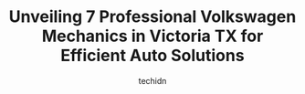 ---
layout: ampstory
image: https://images.unsplash.com/photo-1553440569-bcc63803a83d?ixlib=rb-4.0.3&ixid=MnwxMjA3fDB8MHxwaG90by1wYWdlfHx8fGVufDB8fHx8&auto=format&fit=crop&w=640&h=853&q=80
author: techidn
featured: false
description: Experience the excellence of automotive service by visiting the 7 best Volkswagen Mechanic in Victoria TX, USA. With their expertise, attention to detail, and commitment to customer satisfac
title: Unveiling 7 Professional Volkswagen Mechanics in Victoria TX for Efficient Auto Solutions
cover:
   title: Unveiling 7 Professional Volkswagen Mechanics in Victoria TX for Efficient Auto Solutions
   subtitle: Rickpate
   background: https://images.unsplash.com/photo-1553440569-bcc63803a83d?ixlib=rb-4.0.3&ixid=MnwxMjA3fDB8MHxwaG90by1wYWdlfHx8fGVufDB8fHx8&auto=format&fit=crop&w=640&h=853&q=80

pages: 
 - layout: thirds
   top: <h1>#1 Victoria Dodge Chrysler Jeep Ram Wagoneer Service Center</h1>
   bottom: "<p>Well. This review might change but they did non tax fees on the price which were just dealer add-ons. Therefore the online price ended up being completely different tha</p>"
   background: https://www.knot35.com/toplist/wp-content/uploads/2023/06/best-volkswagen-mechanic-1-in-victoria-tx-1685840999.jpeg
   backgroundblur: true
 - layout: thirds
   top: <h1>#2 VELIZ Collision and Automotive | Formerly VLZ Collision and Automotive</h1>
   bottom: "<p>108 Salem Rd #100, Victoria, TX 77904, United States</p>"
   background: https://www.knot35.com/toplist/wp-content/uploads/2023/06/best-volkswagen-mechanic-2-in-victoria-tx-1685840999.jpeg
   cta:
      link: https://www.knot35.com/toplist/unveiling-7-professional-volkswagen-mechanics-in-victoria-tx-for-efficient-auto-solutions/
      text: Unveiling 7 Professional Volkswagen Mechanics in Victoria TX for Efficient Auto Solutions
 - layout: thirds
   top: <h1>#3 Custom Car Care</h1>
   bottom: "<p>1707 N Main St, Victoria, TX 77901, United States</p>"
   background: https://www.knot35.com/toplist/wp-content/uploads/2023/06/best-volkswagen-mechanic-3-in-victoria-tx-1685841000.jpeg
   cta:
      link: https://www.knot35.com/toplist/unveiling-7-professional-volkswagen-mechanics-in-victoria-tx-for-efficient-auto-solutions/
      text: Unveiling 7 Professional Volkswagen Mechanics in Victoria TX for Efficient Auto Solutions
 - layout: thirds
   top: <h1>#4 Precision Tune Auto Care</h1>
   bottom: "<p>4703 N Navarro St, Victoria, TX 77904, United States</p>"
   background: https://images.unsplash.com/photo-1552083974-186346191183?ixlib=rb-4.0.3&ixid=MnwxMjA3fDB8MHxwaG90by1wYWdlfHx8fGVufDB8fHx8&auto=format&fit=crop&w=640&h=853&q=80
   cta:
      link: https://www.knot35.com/toplist/unveiling-7-professional-volkswagen-mechanics-in-victoria-tx-for-efficient-auto-solutions/
      text: Unveiling 7 Professional Volkswagen Mechanics in Victoria TX for Efficient Auto Solutions
 - layout: thirds
   top: <h1>#5 Vallejo Motors</h1>
   bottom: "<p>303 E Juan Linn St, Victoria, TX 77901, United States</p>"
   background: https://images.unsplash.com/photo-1553949345-eb786bb3f7ba?ixlib=rb-4.0.3&ixid=MnwxMjA3fDB8MHxwaG90by1wYWdlfHx8fGVufDB8fHx8&auto=format&fit=crop&w=640&h=853&q=80
   cta:
      link: https://www.knot35.com/toplist/unveiling-7-professional-volkswagen-mechanics-in-victoria-tx-for-efficient-auto-solutions/
      text: Unveiling 7 Professional Volkswagen Mechanics in Victoria TX for Efficient Auto Solutions
 - layout: thirds
   top: <h1>#6 Zarbocks Automotive & Transmissions</h1>
   bottom: "<p>2801 N Navarro St, Victoria, TX 77901, United States</p>"
   background: https://images.unsplash.com/photo-1462556791646-c201b8241a94?ixlib=rb-4.0.3&ixid=MnwxMjA3fDB8MHxwaG90by1wYWdlfHx8fGVufDB8fHx8&auto=format&fit=crop&w=640&h=853&q=80
   cta:
      link: https://www.knot35.com/toplist/unveiling-7-professional-volkswagen-mechanics-in-victoria-tx-for-efficient-auto-solutions/
      text: Unveiling 7 Professional Volkswagen Mechanics in Victoria TX for Efficient Auto Solutions
 - layout: thirds
   top: <h1>#7 Smith Automotive & Transmission Inc</h1>
   bottom: "<p>607 E Crestwood Dr, Victoria, TX 77901, United States</p>"
   background: https://images.unsplash.com/photo-1509114397022-ed747cca3f65?ixlib=rb-4.0.3&ixid=MnwxMjA3fDB8MHxwaG90by1wYWdlfHx8fGVufDB8fHx8&auto=format&fit=crop&w=640&h=853&q=80
   cta:
      link: https://www.knot35.com/toplist/unveiling-7-professional-volkswagen-mechanics-in-victoria-tx-for-efficient-auto-solutions/
      text: Unveiling 7 Professional Volkswagen Mechanics in Victoria TX for Efficient Auto Solutions
 - layout: thirds
   middle: Continue reading...
   background: https://images.unsplash.com/photo-1533735380053-eb8d0759b24a?ixlib=rb-4.0.3&ixid=MnwxMjA3fDB8MHxwaG90by1wYWdlfHx8fGVufDB8fHx8&auto=format&fit=crop&w=640&h=853&q=80
   cta:
      link: https://www.knot35.com/toplist/unveiling-7-professional-volkswagen-mechanics-in-victoria-tx-for-efficient-auto-solutions/
      text: Unveiling 7 Professional Volkswagen Mechanics in Victoria TX for Efficient Auto Solutions
      
---